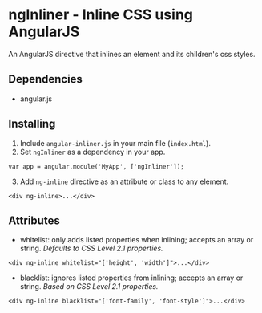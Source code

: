 # ngInliner - Inline CSS using AngularJS

An AngularJS directive that inlines an element and its children's css styles.


## Dependencies
* angular.js

## Installing

1. Include `angular-inliner.js` in your main file (`index.html`).
2. Set `ngInliner` as a dependency in your app.

```
var app = angular.module('MyApp', ['ngInliner']);
```

3. Add `ng-inline` directive as an attribute or class to any element.
```
<div ng-inline>...</div>
```

## Attributes

* whitelist: only adds listed properties when inlining; accepts an array or string. *Defaults to CSS Level 2.1 properties.*

```
<div ng-inline whitelist="['height', 'width']">...</div>
```

* blacklist: ignores listed properties from inlining; accepts an array or string. *Based on CSS Level 2.1 properties.*

```
<div ng-inline blacklist="['font-family', 'font-style']">...</div>
```
